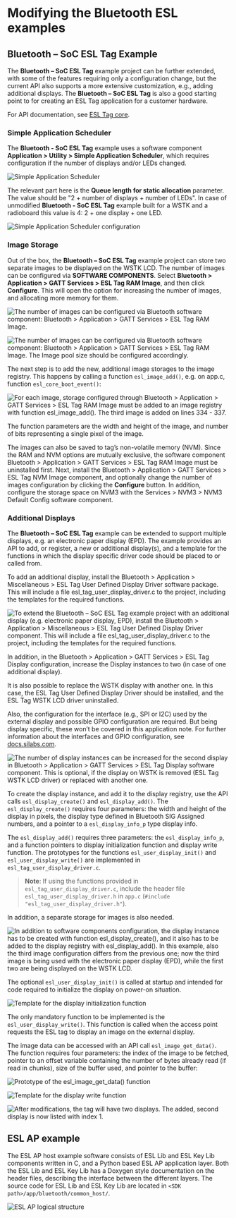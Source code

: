 # Modifying the Bluetooth ESL examples

## Bluetooth – SoC ESL Tag Example

The **Bluetooth – SoC ESL Tag** example project can be further extended, with some of the features requiring only a configuration change, but the current API also supports a more extensive customization, e.g., adding additional displays. The **Bluetooth – SoC ESL Tag** is also a good starting point to for creating an ESL Tag application for a customer hardware.

For API documentation, see [ESL Tag core](/bluetooth/{build-docspace-version}/bluetooth-service-api/esl-tag-core).

### Simple Application Scheduler

The **Bluetooth - SoC ESL Tag** example uses a software component **Application \> Utility \> Simple Application Scheduler**, which requires configuration if the number of displays and/or LEDs changed.

![Simple Application Scheduler](resources/sld679-image41.png)

The relevant part here is the **Queue length for static allocation** parameter. The value should be "2 + number of displays + number of LEDs". In case of unmodified **Bluetooth - SoC ESL Tag** example built for a WSTK and a radioboard this value is 4: 2 + one display + one LED.

![Simple Application Scheduler configuration](resources/sld679-image42.png)

### Image Storage

Out of the box, the **Bluetooth – SoC ESL Tag** example project can store two separate images to be displayed on the WSTK LCD. The number of images can be configured via **SOFTWARE COMPONENTS**. Select **Bluetooth > Application > GATT Services > ESL Tag RAM Image**, and then click **Configure**. This will open the option for increasing the number of images, and allocating more memory for them.

![The number of images can be configured via Bluetooth software component: Bluetooth > Application > GATT Services > ESL Tag RAM Image.](resources/sld679-image43.png)

![The number of images can be configured via Bluetooth software component: Bluetooth > Application > GATT Services > ESL Tag RAM Image. The Image pool size should be configured accordingly.](resources/sld679-image44.png)

The next step is to add the new, additional image storages to the image registry. This happens by calling a function `esl_image_add()`, e.g. on app.c, function `esl_core_boot_event()`:

![For each image, storage configured through Bluetooth > Application > GATT Services > ESL Tag RAM Image must be added to an image registry with function esl_image_add(). The third image is added on lines 334 - 337.](resources/sld679-image45.png)

The function parameters are the width and height of the image, and number of bits representing a single pixel of the image.

The images can also be saved to tag’s non-volatile memory (NVM). Since the RAM and NVM options are mutually exclusive, the software component Bluetooth \> Application \> GATT Services \> ESL Tag RAM Image must be uninstalled first. Next, install the Bluetooth \> Application \> GATT Services \> ESL Tag NVM Image component, and optionally change the number of images configuration by clicking the **Configure** button. In addition, configure the storage space on NVM3 with the Services \> NVM3 \> NVM3 Default Config software component.

### Additional Displays

The **Bluetooth – SoC ESL Tag** example can be extended to support multiple displays, e.g. an electronic paper display (EPD). The example provides an API to add, or register, a new or additional display(s), and a template for the functions in which the display specific driver code should be placed to or called from.

To add an additional display, install the Bluetooth \> Application \> Miscellaneous \> ESL Tag User Defined Display Driver software package. This will include a file esl_tag_user_display_driver.c to the project, including the templates for the required functions.

![To extend the Bluetooth – SoC ESL Tag example project with an additional display (e.g. electronic paper display, EPD), install the Bluetooth > Application > Miscellaneous > ESL Tag User Defined Display Driver component. This will include a file esl_tag_user_display_driver.c to the project, including the templates for the required functions.](resources/sld679-image46.png)

In addition, in the Bluetooth \> Application \> GATT Services \> ESL Tag Display configuration, increase the Display instances to two (in case of one additional display).

It is also possible to replace the WSTK display with another one. In this case, the ESL Tag User Defined Display Driver should be installed, and the ESL Tag WSTK LCD driver uninstalled.

Also, the configuration for the interface (e.g., SPI or I2C) used by the external display and possible GPIO configuration are required. But being display specific, these won’t be covered in this application note. For further information about the interfaces and GPIO configuration, see [docs.silabs.com](https://docs.silabs.com/).

![The number of display instances can be increased for the second display in Bluetooth > Application > GATT Services > ESL Tag Display software component. This is optional, if the display on WSTK is removed (ESL Tag WSTK LCD driver) or replaced with another one.](resources/sld679-image47.png)

To create the display instance, and add it to the display registry, use the API calls `esl_display_create()` and `esl_display_add()`. The `esl_display_create()` requires four parameters: the width and height of the display in pixels, the display type defined in Bluetooth SIG Assigned numbers, and a pointer to a `esl_display_info_p` type display info.

The `esl_display_add()` requires three parameters: the `esl_display_info_p`, and a function pointers to display initialization function and display write function. The prototypes for the functions `esl_user_display_init()` and `esl_user_display_write()` are implemented in `esl_tag_user_display_driver.c`.

>**Note**: If using the functions provided in `esl_tag_user_display_driver.c`, include the header file `esl_tag_user_display_driver.h` in `app.c` (`#include "esl_tag_user_display_driver.h"`).

In addition, a separate storage for images is also needed.

![In addition to software components configuration, the display instance has to be created with function esl_display_create(), and it also has to be added to the display registry with esl_display_add(). In this example, also the third image configuration differs from the previous one; now the third image is being used with the electronic paper display (EPD), while the first two are being displayed on the WSTK LCD.](resources/sld679-image48.png)

The optional `esl_user_display_init()` is called at startup and intended for code required to initialize the display on power-on situation.

![Template for the display initialization function](resources/sld679-image49.png)

The only mandatory function to be implemented is the `esl_user_display_write()`. This function is called when the access point requests the ESL tag to display an image on the external display.

The image data can be accessed with an API call `esl_image_get_data()`. The function requires four parameters: the index of the image to be fetched, pointer to an offset variable containing the number of bytes already read (if read in chunks), size of the buffer used, and pointer to the buffer:

![Prototype of the esl_image_get_data() function](resources/sld679-image50.png)

![Template for the display write function](resources/sld679-image51.png)

![After modifications, the tag will have two displays. The added, second display is now listed with index 1.](resources/sld679-image52.png)

## ESL AP example

The ESL AP host example software consists of ESL Lib and ESL Key Lib components written in C, and a Python based ESL AP application layer. Both the ESL Lib and ESL Key Lib has a Doxygen style documentation on the header files, describing the interface between the different layers. The source code for ESL Lib and ESL Key Lib are located in `<SDK path>/app/bluetooth/common_host/`.

![ESL AP logical structure](resources/sld679-image53.png)
